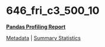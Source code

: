 # 646_fri_c3_500_10

[**Pandas Profiling Report**](https://epistasislab.github.io/pmlb/profile/646_fri_c3_500_10.html)

[Metadata](metadata.yaml) | [Summary Statistics](summary_stats.tsv)

